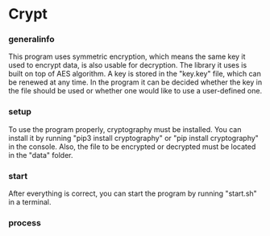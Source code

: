 # Crypt

### generalinfo
This program uses symmetric encryption, which means the same key it used to encrypt data, is also usable for decryption.
The library it uses is built on top of AES algorithm.
A key is stored in the "key.key" file, which can be renewed at any time.
In the program it can be decided whether the key in the file should be used or whether one would like to use a user-defined one. 

### setup
To use the program properly, cryptography must be installed.
You can install it by running
"pip3 install cryptography" or
"pip install cryptography" in the console.
Also, the file to be encrypted or decrypted must be located in the "data" folder.

### start
After everything is correct, you can start the program by running "start.sh" in a terminal.

### process
